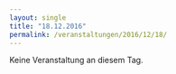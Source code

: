 ```yaml
---
layout: single
title: "18.12.2016"
permalink: /veranstaltungen/2016/12/18/
---
```


Keine Veranstaltung an diesem Tag.
